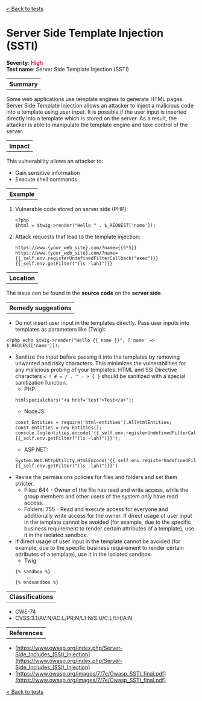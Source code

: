 <a class="not-decorated-link" href="#/guide/vulnerabilities/overview.md">< Back to tests</a>

# Server Side Template Injection (SSTI)

<b>Severity</b>: <b><font color="#DB1E54">High</font></b><br>
<b>Test name</b>: Server Side Template Injection (SSTI)

<table id="simple-table">
    <tr>
        <th><strong>Summary</strong></th>
    </tr>
</table>

Some web applications use template engines to generate HTML pages. Server Side Template Injection allows an attacker to inject a malicious code into a template using user input. It is possible if the user input is inserted directly into a template which is stored on the server. As a result, the attacker is able to manipulate the template engine and take control of the server. 

<table id="simple-table">
    <tr>
        <th><strong>Impact</strong></th>
    </tr>
</table>

This vulnerability allows an attacker to:
* Gain sensitive information
* Execute shell commands


<table id="simple-table">
    <tr>
        <th><strong>Example</strong></th>
    </tr>
</table>

1. Vulnerable code stored on server side  (PHP):
    ```
    <?php
    $html = $twig->render("Hello " . $_REQUEST['name']);
    ```
2. Attack requests that lead to the template injection:
    ```
    https://www.{your_web_site}.com/?name={{5*5}}
    https://www.{your_web_site}.com/?name={{_self.env.registerUndefinedFilterCallback("exec")}}{{_self.env.getFilter("(ls -lah)")}}
    ```

<table id="simple-table">
    <tr>
        <th><strong>Location</strong></th>
    </tr>
</table>

The issue can be found in the **source code** on the **server side**.

<table id="simple-table">
    <tr>
        <th><strong>Remedy suggestions</strong></th>
    </tr>
</table>

* Do not insert user input in the templates directly. Pass user inputs into templates as parameters like (Twig):
```
<?php echo $twig->render("Hello {{ name }}", ['name' => $_REQUEST['name']]);
```
* Sanitize the input before passing it into the templates by removing unwanted and risky characters. This minimizes the vulnerabilities for any malicious probing of your templates. HTML and SSI Directive characters <code>< ! # = / . " - > { }</code> should be sanitized with a special sanitization function.
    * PHP:
    ```
    htmlspecialchars("<a href='test'>Test</a>");
    ```
    * NodeJS:
    ```
    const Entities = require('html-entities').AllHtmlEntities;
    const entities = new Entities();
    console.log(entities.encode('{{_self.env.registerUndefinedFilterCallback("exec")}}{{_self.env.getFilter("(ls -lah)")}}');
    ```
    * ASP.NET:
    ```
    System.Web.HttpUtility.HtmlEncode('{{_self.env.registerUndefinedFilterCallback("exec")}}{{_self.env.getFilter("(ls -lah)")}}')
    ```
* Revise the permissions policies for files and folders and set them stricter.
    * Files: 644 - Owner of the file has read and write access, while the group members and other users of the system only have read access.
    * Folders: 755 - Read and execute access for everyone and additionally write access for the owner.
    If direct usage of user input in the template cannot be avoided (for example, due to the specific business requirement to render certain attributes of a template), use it in the isolated sandbox.
* If direct usage of user input in the template cannot be avoided (for example, due to the specific business requirement to render certain attributes of a template), use it in the isolated sandbox.
    * Twig:
    ```   
    {% sandbox %}
        ...
    {% endsandbox %}
    ```


<table id="simple-table">
    <tr>
        <th><strong>Classifications</strong></th>
    </tr>
</table>

* CWE-74
* CVSS:3.1/AV:N/AC:L/PR:N/UI:N/S:U/C:L/I:H/A:N  


<table id="simple-table">
    <tr>
        <th><strong>References</strong></th>
    </tr>
</table>

* [https://www.owasp.org/index.php/Server-Side_Includes_(SSI)_Injection](https://www.owasp.org/index.php/Server-Side_Includes_(SSI)_Injection)
* [https://www.owasp.org/images/7/7e/Owasp_SSTI_final.pdf](https://www.owasp.org/images/7/7e/Owasp_SSTI_final.pdf)

<a class="not-decorated-link" href="#/guide/vulnerabilities/overview.md">< Back to tests</a>